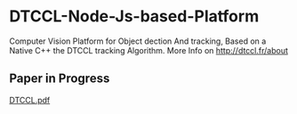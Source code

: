 # DTCCL-Node-Js-based-Platform
Computer Vision Platform for Object dection And tracking, Based on a Native C++ the DTCCL tracking Algorithm.
More Info on http://dtccl.fr/about

## Paper in Progress
[DTCCL.pdf](https://github.com/eljeilany/DTCCL-Node-Js-based-Platform/blob/master/DTCCL.pdf)
